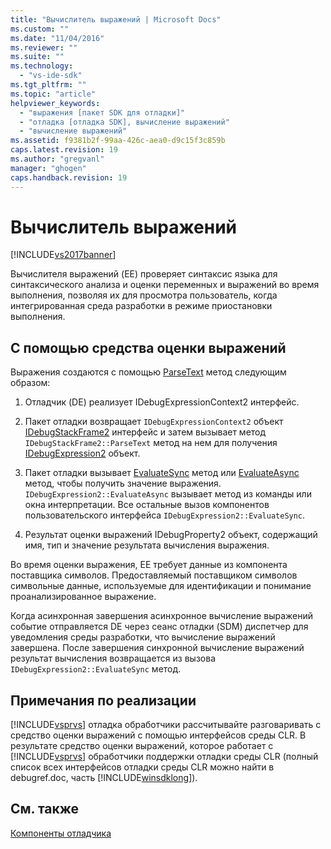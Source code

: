 ```yaml
---
title: "Вычислитель выражений | Microsoft Docs"
ms.custom: ""
ms.date: "11/04/2016"
ms.reviewer: ""
ms.suite: ""
ms.technology: 
  - "vs-ide-sdk"
ms.tgt_pltfrm: ""
ms.topic: "article"
helpviewer_keywords: 
  - "выражения [пакет SDK для отладки]"
  - "отладка [отладка SDK], вычисление выражений"
  - "вычисление выражений"
ms.assetid: f9381b2f-99aa-426c-aea0-d9c15f3c859b
caps.latest.revision: 19
ms.author: "gregvanl"
manager: "ghogen"
caps.handback.revision: 19
---
```

# Вычислитель выражений
[!INCLUDE[vs2017banner](../../code-quality/includes/vs2017banner.md)]

Вычислителя выражений \(EE\) проверяет синтаксис языка для синтаксического анализа и оценки переменных и выражений во время выполнения, позволяя их для просмотра пользователь, когда интегрированная среда разработки в режиме приостановки выполнения.  
  
## С помощью средства оценки выражений  
 Выражения создаются с помощью [ParseText](../../extensibility/debugger/reference/idebugexpressioncontext2-parsetext.md) метод следующим образом:  
  
1.  Отладчик \(DE\) реализует IDebugExpressionContext2 интерфейс.  
  
2.  Пакет отладки возвращает `IDebugExpressionContext2` объект  [IDebugStackFrame2](../../extensibility/debugger/reference/idebugstackframe2.md) интерфейс и затем вызывает метод  `IDebugStackFrame2::ParseText` метод на нем для получения  [IDebugExpression2](../../extensibility/debugger/reference/idebugexpression2.md) объект.  
  
3.  Пакет отладки вызывает [EvaluateSync](../../extensibility/debugger/reference/idebugexpression2-evaluatesync.md) метод или  [EvaluateAsync](../../extensibility/debugger/reference/idebugexpression2-evaluateasync.md) метод, чтобы получить значение выражения.  `IDebugExpression2::EvaluateAsync` вызывает метод из команды или окна интерпретации.  Все остальные вызов компонентов пользовательского интерфейса `IDebugExpression2::EvaluateSync`.  
  
4.  Результат оценки выражений IDebugProperty2 объект, содержащий имя, тип и значение результата вычисления выражения.  
  
 Во время оценки выражения, EE требует данные из компонента поставщика символов.  Предоставляемый поставщиком символов символьные данные, используемые для идентификации и понимание проанализированное выражение.  
  
 Когда асинхронная завершения асинхронное вычисление выражений событие отправляется DE через сеанс отладки \(SDM\) диспетчер для уведомления среды разработки, что вычисление выражений завершена.  После завершения синхронной вычисление выражений результат вычисления возвращается из вызова `IDebugExpression2::EvaluateSync` метод.  
  
## Примечания по реализации  
 [!INCLUDE[vsprvs](../../code-quality/includes/vsprvs_md.md)] отладка обработчики рассчитывайте разговаривать с средство оценки выражений с помощью интерфейсов среды CLR.  В результате средство оценки выражений, которое работает с [!INCLUDE[vsprvs](../../code-quality/includes/vsprvs_md.md)] обработчики поддержки отладки среды CLR \(полный список всех интерфейсов отладки среды CLR можно найти в debugref.doc, часть  [!INCLUDE[winsdklong](../../deployment/includes/winsdklong_md.md)]\).  
  
## См. также  
 [Компоненты отладчика](../../extensibility/debugger/debugger-components.md)